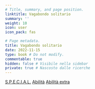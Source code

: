 ```yaml
---
# Title, summary, and page position.
linktitle: Vagabondo solitario
summary: ''
weight: 10
icon: user
icon_pack: fas

# Page metadata.
title: Vagabondo solitario
date: 2022-11-15
type: book # Do not modify.
commentable: true
hidden: false # Visibile nella sidebar
private: true # Nascosto dalle ricerche
---
```




<!--
{{< cta cta_text="S.P.E.C.I.A.L." cta_link="special" cta_new_tab="false" >}}
{{< cta cta_text="Abilità" cta_link="abilita" cta_new_tab="false" >}}
{{< cta cta_text="Abilità extra" cta_link="abilita-extra" cta_new_tab="false" >}}
{{< cta cta_text="Mappe" cta_link="#" cta_new_tab="false" >}}
-->

<a href="special" class="btn capitol">S.P.E.C.I.A.L.</a>
<a href="abilita" class="btn capitol">Abilità</a>
<a href="abilita-extra" class="btn capitol">Abilità extra</a>



